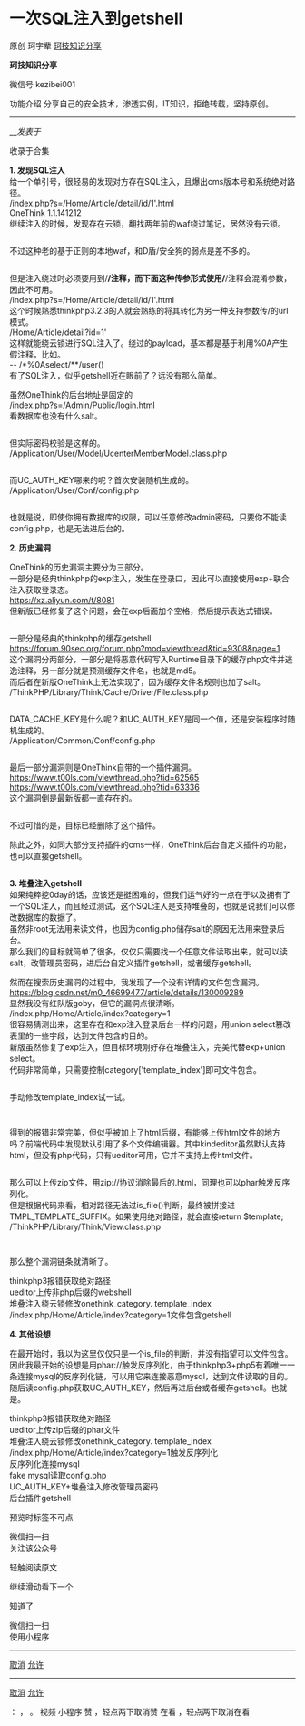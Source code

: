 #  一次SQL注入到getshell

原创 珂字辈  [ 珂技知识分享 ](javascript:void\(0\);)

**珂技知识分享** ![]()

微信号 kezibei001

功能介绍 分享自己的安全技术，渗透实例，IT知识，拒绝转载，坚持原创。

____

___发表于_

收录于合集

**1.     发现SQL注入**  
给一个单引号，很轻易的发现对方存在SQL注入，且爆出cms版本号和系统绝对路径。  
/index.php?s=/Home/Article/detail/id/1'.html  
OneThink 1.1.141212  
继续注入的时候，发现存在云锁，翻找两年前的waf绕过笔记，居然没有云锁。

![]()

不过这种老的基于正则的本地waf，和D盾/安全狗的弱点是差不多的。  

![]()

但是注入绕过时必须要用到/**/注释，而下面这种传参形式使用/**/注释会混淆参数，因此不可用。  
/index.php?s=/Home/Article/detail/id/1'.html  
这个时候熟悉thinkphp3.2.3的人就会熟练的将其转化为另一种支持参数传/的url模式。  
/Home/Article/detail?id=1'  
这样就能绕云锁进行SQL注入了。绕过的payload，基本都是基于利用%0A产生假注释，比如。  
\-- /*%0Aselect/**/user()  
有了SQL注入，似乎getshell近在眼前了？远没有那么简单。  
  
虽然OneThink的后台地址是固定的  
/index.php?s=/Admin/Public/login.html  
看数据库也没有什么salt。  

![]()

但实际密码校验是这样的。  
/Application/User/Model/UcenterMemberModel.class.php  

![]()

而UC_AUTH_KEY哪来的呢？首次安装随机生成的。  
/Application/User/Conf/config.php  

![]()

也就是说，即使你拥有数据库的权限，可以任意修改admin密码，只要你不能读config.php，也是无法进后台的。  
  
 **2.     历史漏洞**  
  
OneThink的历史漏洞主要分为三部分。  
一部分是经典thinkphp的exp注入，发生在登录口，因此可以直接使用exp+联合注入获取登录态。  
https://xz.aliyun.com/t/8081  
但新版已经修复了这个问题，会在exp后面加个空格，然后提示表达式错误。  

![]()

一部分是经典的thinkphp的缓存getshell  
https://forum.90sec.org/forum.php?mod=viewthread&tid=9308&page=1  
这个漏洞分两部分，一部分是将恶意代码写入Runtime目录下的缓存php文件并逃逸注释，另一部分就是预测缓存文件名，也就是md5。  
而后者在新版OneThink上无法实现了，因为缓存文件名规则也加了salt。  
/ThinkPHP/Library/Think/Cache/Driver/File.class.php  

![]()

DATA_CACHE_KEY是什么呢？和UC_AUTH_KEY是同一个值，还是安装程序时随机生成的。  
/Application/Common/Conf/config.php  

![]()

最后一部分漏洞则是OneThink自带的一个插件漏洞。  
https://www.t00ls.com/viewthread.php?tid=62565  
https://www.t00ls.com/viewthread.php?tid=63336  
这个漏洞倒是最新版都一直存在的。  

![]()

不过可惜的是，目标已经删除了这个插件。  
  
除此之外，如同大部分支持插件的cms一样，OneThink后台自定义插件的功能，也可以直接getshell。  

![]()

  
  
 **3.     堆叠注入getshell**  
如果纯粹挖0day的话，应该还是挺困难的，但我们运气好的一点在于以及拥有了一个SQL注入，而且经过测试，这个SQL注入是支持堆叠的，也就是说我们可以修改数据库的数据了。  
虽然非root无法用来读文件，也因为config.php储存salt的原因无法用来登录后台。  
那么我们的目标就简单了很多，仅仅只需要找一个任意文件读取出来，就可以读salt，改管理员密码，进后台自定义插件getshell，或者缓存getshell。  
  
然而在搜索历史漏洞的过程中，我发现了一个没有详情的文件包含漏洞。  
https://blog.csdn.net/m0_46699477/article/details/130009289  
显然我没有红队版goby，但它的漏洞点很清晰。  
/index.php/Home/Article/index?category=1  
很容易猜测出来，这里存在和exp注入登录后台一样的问题，用union select篡改表里的一些字段，达到文件包含的目的。  
新版虽然修复了exp注入，但目标环境刚好存在堆叠注入，完美代替exp+union select。  
代码非常简单，只需要控制category['template_index']即可文件包含。  

![]()

手动修改template_index试一试。  

![]()

![]()

得到的报错非常完美，但似乎被加上了html后缀，有能够上传html文件的地方吗？前端代码中发现默认引用了多个文件编辑器。其中kindeditor虽然默认支持html，但没有php代码，只有ueditor可用，它并不支持上传html文件。  

![]()

那么可以上传zip文件，用zip://协议消除最后的.html，同理也可以phar触发反序列化。  
但是根据代码来看，相对路径无法过is_file()判断，最终被拼接进TMPL_TEMPLATE_SUFFIX。如果使用绝对路径，就会直接return
$template;  
/ThinkPHP/Library/Think/View.class.php  

![]()

![]()

那么整个漏洞链条就清晰了。

  
thinkphp3报错获取绝对路径  
ueditor上传非php后缀的webshell  
堆叠注入绕云锁修改onethink_category. template_index  
/index.php/Home/Article/index?category=1文件包含getshell  
  
 **4.     其他设想**  
  
在最开始时，我以为这里仅仅只是一个is_file的判断，并没有指望可以文件包含。因此我最开始的设想是用phar://触发反序列化，由于thinkphp3+php5有着唯一一条连接mysql的反序列化链，可以用它来连接恶意mysql，达到文件读取的目的。随后读config.php获取UC_AUTH_KEY，然后再进后台或者缓存getshell。也就是。

  
thinkphp3报错获取绝对路径  
ueditor上传zip后缀的phar文件  
堆叠注入绕云锁修改onethink_category. template_index  
/index.php/Home/Article/index?category=1触发反序列化  
反序列化连接mysql  
fake mysql读取config.php  
UC_AUTH_KEY+堆叠注入修改管理员密码  
后台插件getshell

  

预览时标签不可点

微信扫一扫  
关注该公众号

轻触阅读原文

继续滑动看下一个

[知道了](javascript:;)

微信扫一扫  
使用小程序

****

[取消](javascript:void\(0\);) [允许](javascript:void\(0\);)

****

[取消](javascript:void\(0\);) [允许](javascript:void\(0\);)

： ， 。   视频 小程序 赞 ，轻点两下取消赞 在看 ，轻点两下取消在看

